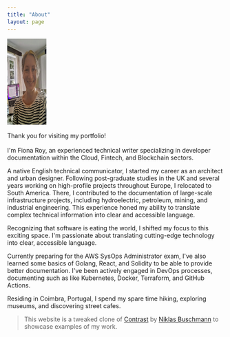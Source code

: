 ```yaml
---
title: "About"
layout: page
---
```


<img src="/assets/img/fiona.jpg" width="18%" height="200"/>


Thank you for visiting my portfolio!
<br><br>
I'm Fiona Roy, an experienced technical writer specializing in developer documentation within the Cloud, Fintech, and Blockchain sectors.

A native English technical communicator, I started my career as an architect and urban designer. Following post-graduate studies in the UK and several years working on high-profile projects throughout Europe, I relocated to South America. There, I contributed to the documentation of large-scale infrastructure projects, including hydroelectric, petroleum, mining, and industrial engineering. This experience honed my ability to translate complex technical information into clear and accessible language.

Recognizing that software is eating the world, I shifted my focus to this exciting space. I'm passionate about translating cutting-edge technology into clear, accessible language.

Currently preparing for the AWS SysOps Administrator exam, I've also learned some basics of Golang, React, and Solidity to be able to provide better documentation. I've been actively engaged in DevOps processes, documenting such as like Kubernetes, Docker, Terraform, and GitHub Actions.

Residing in Coimbra, Portugal, I spend my spare time hiking, exploring museums, and discovering street cafes.


> This website is a tweaked clone of [Contrast](https://github.com/niklasbuschmann/contrast) by [Niklas Buschmann](https://github.com/niklasbuschmann/) to showcase examples of my work.

